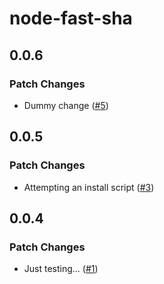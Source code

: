 # node-fast-sha

## 0.0.6

### Patch Changes

- Dummy change ([#5](https://github.com/FormidableLabs/node-fast-sha/pull/5))

## 0.0.5

### Patch Changes

- Attempting an install script ([#3](https://github.com/FormidableLabs/node-fast-sha/pull/3))

## 0.0.4

### Patch Changes

- Just testing... ([#1](https://github.com/FormidableLabs/node-fast-sha/pull/1))
